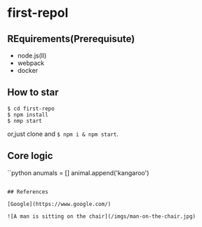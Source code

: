 




# first-repol

## REquirements(Prerequisute)

- node.js(ll)
- webpack
- docker

## How to star

```shell
$ cd first-repo
$ npm install
$ nmp start
```

or,just clone and `$ npm i & npm start`.

## Core logic

``python
anumals = []
animal.append('kangaroo')
```

## References

[Google](https://www.google.com/)

![A man is sitting on the chair](/imgs/man-on-the-chair.jpg)

